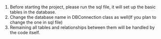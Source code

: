 1. Before starting the project, please run the sql file, it will set up the basic tables in the database.
2. Change the database name in DBConnection class as well(If you plan to change the one in sql file)
3. Remaining all tables and relationships between them will be handled by the code itself.

